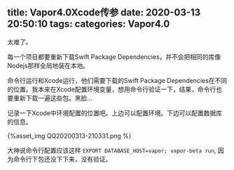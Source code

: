 title: Vapor4.0Xcode传参
date: 2020-03-13 20:50:10
tags:
categories: Vapor4.0
---
太难了。

每一个项目都要重新下载Swift Package Dependencies，并不会把相同的库像Nodejs那样全局地装在本地。

命令行运行和Xcode运行，他们需要下载的Swift Package Dependencies在不同的位置。我本来在Xcode配置环境变量，想用命令行验证一下，结果，命令行也要重新下载一遍这些包。黑脸...

记录一下Xcode中环境配置的位置吧。上边可以配置环境。下边可以配置数据库的信息。

{%asset_img QQ20200313-210331.png %}

大神说命令行配置应该这样 `EXPORT DATABASE_HOST=vapor; vapor-beta run`, 因为命令行下包还没下下来，没有验证。
